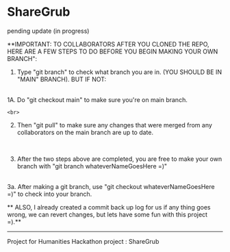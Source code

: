 # ShareGrub
pending update (in progress)

**IMPORTANT: TO  COLLABORATORS AFTER YOU CLONED THE REPO, HERE ARE A FEW STEPS TO DO BEFORE YOU BEGIN MAKING YOUR OWN BRANCH":

1. Type "git branch" to check what branch you are in. (YOU SHOULD BE IN  "MAIN" BRANCH). BUT IF NOT:
<br>
    1A. Do "git checkout main" to make sure you're on main branch.
    
    <br>
    
    
2. Then "git pull" to make sure any changes that were merged from any collaborators on the main branch are up to date.


<br>


3. After the two steps above are completed, you are free to make your own branch with "git branch whateverNameGoesHere =)"

<br>
  3a. After making a git branch, use "git checkout whateverNameGoesHere =)" to check into your branch.
  


** ALSO, I already created a commit back up log for us if any thing goes wrong, we can revert changes, but lets have some fun with this project =).**
________________________________________________________________________________________________________________________________
Project for Humanities Hackathon project : ShareGrub
